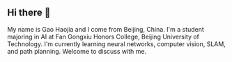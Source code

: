 ## Hi there 👋
My name is Gao Haojia and I come from Beijing, China.
I'm a student majoring in AI at Fan Gongxiu Honors College, Beijing University of Technology.
I'm currently learning neural networks, computer vision, SLAM, and path planning.
Welcome to discuss with me.
<!--
**gaohaojia/gaohaojia** is a ✨ _special_ ✨ repository because its `README.md` (this file) appears on your GitHub profile.

Here are some ideas to get you started:

- 🔭 I’m currently working on ...
- 🌱 I’m currently learning ...
- 👯 I’m looking to collaborate on ...
- 🤔 I’m looking for help with ...
- 💬 Ask me about ...
- 📫 How to reach me: ...
- 😄 Pronouns: ...
- ⚡ Fun fact: ...
-->
